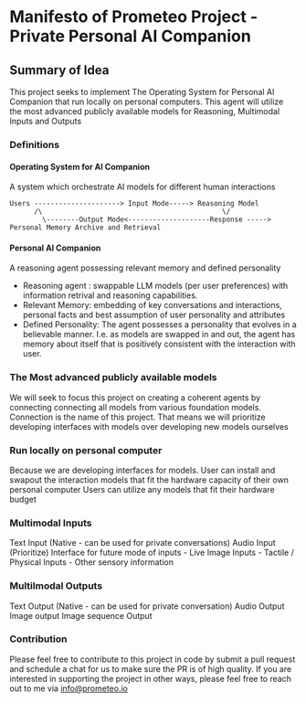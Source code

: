 # Manifesto of Prometeo Project - Private Personal AI Companion

## Summary of Idea
This project seeks to implement The Operating System for Personal AI Companion that run locally on personal computers. 
This agent will utilize the most advanced publicly available models for Reasoning, Multimodal Inputs and Outputs

### Definitions

#### Operating System for AI Companion

A system which orchestrate AI models for different human interactions

        
    Users ---------------------> Input Mode-----> Reasoning Model
          /\                                            \/
            \--------Output Mode<--------------------Response ----->  Personal Memory Archive and Retrieval



#### Personal AI Companion
A reasoning agent possessing relevant memory and defined personality
+ Reasoning agent : swappable LLM models (per user preferences) with information retrival and reasoning capabilities.
+ Relevant Memory: embedding of key conversations and interactions, personal facts and best assumption of user personality and attributes
+ Defined Personality: The agent possesses a personality that evolves in a believable manner. I.e. as models are swapped in and out, the agent has memory about itself that is positively consistent with the interaction with user.

### The Most advanced publicly available models
We will seek to focus this project on creating a coherent agents by connecting connecting all models from various foundation models. 
Connection is the name of this project.
That means we will prioritize developing interfaces with models over developing new models ourselves 

### Run locally on personal computer
Because we are developing interfaces for models. User can install and swapout the interaction models that fit the hardware capacity of their own personal computer
Users can utilize any models that fit their hardware budget

### Multimodal Inputs
Text Input (Native - can be used for private conversations)
Audio Input (Prioritize)
Interface for future mode of inputs
      - Live Image Inputs
      - Tactile / Physical Inputs
      - Other sensory information

### Multilmodal Outputs
Text Output (Native - can be used for private conversation)
Audio Output
Image output
Image sequence Output


### Contribution
Please feel free to contribute to this project in code by submit a pull request and schedule a chat for us to make sure the PR is of high quality.
If you are interested in supporting the project in other ways, please feel free to reach out to me via info@prometeo.io

